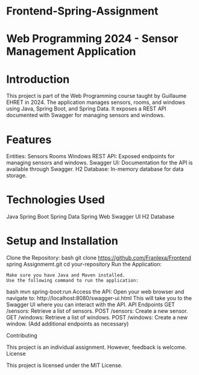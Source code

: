 # Frontend-Spring-Assignment
# Web Programming 2024 - Sensor Management Application

# Introduction
This project is part of the Web Programming course taught by Guillaume EHRET in 2024. The application manages sensors, rooms, and windows using Java, Spring Boot, and Spring Data. It exposes a REST API documented with Swagger for managing sensors and windows.
# Features
Entities:  Sensors
Rooms 
Windows
REST API: Exposed endpoints for managing sensors and windows.
Swagger UI: Documentation for the API is available through Swagger.
H2 Database: In-memory database for data storage.
# Technologies Used
Java
Spring Boot
Spring Data
Spring Web
Swagger UI
H2 Database

# Setup and Installation
Clone the Repository:
bash
git clone https://github.com/Franlexa/Frontend spring Assignmemt.git
cd your-repository
Run the Application:

    Make sure you have Java and Maven installed.
    Use the following command to run the application:

bash
mvn spring-boot:run
Access the API:
    Open your web browser and navigate to:
    http://localhost:8080/swagger-ui.html
    This will take you to the Swagger UI where you can interact with the API.
API Endpoints
    GET /sensors: Retrieve a list of sensors.
    POST /sensors: Create a new sensor.
    GET /windows: Retrieve a list of windows.
    POST /windows: Create a new window.
    (Add additional endpoints as necessary)

Contributing

This project is an individual assignment. However, feedback is welcome.
License

This project is licensed under the MIT License.
